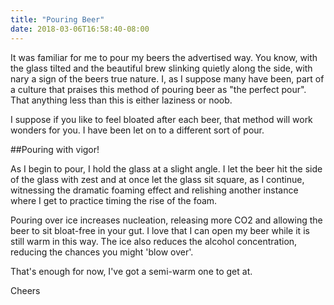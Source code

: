 ```yaml
---
title: "Pouring Beer"
date: 2018-03-06T16:58:40-08:00
---
```



It was familiar for me to pour my beers the advertised way. You know, with the glass tilted and the beautiful brew slinking quietly along the side, with nary a sign of the beers true nature. I, as I suppose many have been, part of a culture that praises this method of pouring beer as "the perfect pour". That anything less than this is either laziness or noob.

I suppose if you like to feel bloated after each beer, that method will work wonders for you. I have been let on to a different sort of pour.

##Pouring with vigor!


As I begin to pour, I hold the glass at a slight angle. I let the beer hit the side of the glass with zest and at once let the glass sit square, as I continue, witnessing the dramatic foaming effect and relishing another instance where I get to practice timing the rise of the foam.

Pouring over ice increases nucleation, releasing more CO2 and allowing the beer to sit bloat-free in your gut. I love that I can open my beer while it is still warm in this way. The ice also reduces the alcohol concentration, reducing the chances you might 'blow over'.

That's enough for now, I've got a semi-warm one to get at.

Cheers

